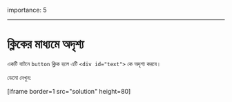 importance: 5

---

# ক্লিকের মাধ্যমে অদৃশ্য

একটি বাটনে `button` ক্লিক হলে এটি `<div id="text">` কে অদৃশ্য করবে।

ডেমো দেখুন:

[iframe border=1 src="solution" height=80]
